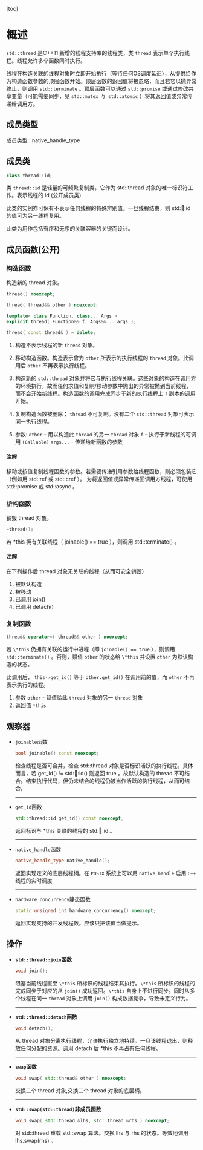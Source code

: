[toc]

# 概述

`std::thread` 是C++11 新增的线程支持库的线程类，类 `thread` 表示单个执行线程。线程允许多个函数同时执行。

线程在构造关联的线程对象时立即开始执行（等待任何OS调度延迟），从提供给作为构造函数参数的顶层函数开始。顶层函数的返回值将被忽略，而且若它以抛异常终止，则调用 `std::terminate` 。顶层函数可以通过 `std::promise` 或通过修改共享变量（可能需要同步，见 `std::mutex 与 std::atomic` ）将其返回值或异常传递给调用方。

## 成员类型

成员类型 : native_handle_type

## 成员类

```C++
class thread::id;
```

类 `thread::id` 是轻量的可频繁复制类，它作为 std::thread 对象的唯一标识符工作。表示线程的 id (公开成员类)

此类的实例亦可保有不表示任何线程的特殊辨别值。一旦线程结束，则 std::thread::id 的值可为另一线程复用。

此类为用作包括有序和无序的关联容器的关键而设计。

## 成员函数(公开)

### 构造函数

构造新的 thread 对象。

```C++
thread() noexcept; 

thread( thread&& other ) noexcept;

template< class Function, class... Args >
explicit thread( Function&& f, Args&&... args );

thread( const thread& ) = delete;
```

1. 构造不表示线程的新 `thread` 对象。
2. 移动构造函数。构造表示曾为 `other` 所表示的执行线程的 `thread` 对象。此调用后 `other` 不再表示执行线程。
3. 构造新的 `std::thread` 对象并将它与执行线程关联。这些对象的构造在调用方的环境执行，故而任何求值和复制/移动参数中抛出的异常被抛到当前线程，而不会开始新线程。构造函数的调用完成同步于新的执行线程上 `f` 副本的调用开始。
4. 复制构造函数被删除； `thread` 不可复制。没有二个 `std::thread` 对象可表示同一执行线程。

5. 参数:
`other`   - 用以构造此 `thread` 的另一 `thread` 对象
`f`       - 执行于新线程的可调用 `(Callable)`
`args...` - 传递给新函数的参数

#### 注解

移动或按值复制线程函数的参数。若需要传递引用参数给线程函数，则必须包装它（例如用 std::ref 或 std::cref ）。
为将返回值或异常传递回调用方线程，可使用 std::promise 或 std::async 。

### 析构函数

销毁 thread 对象。

```C++
~thread();
```

若 *this 拥有关联线程（ joinable() == true ），则调用 std::terminate() 。

#### 注解

在下列操作后 thread 对象无关联的线程（从而可安全销毁）

1. 被默认构造
2. 被移动
3. 已调用 join()
4. 已调用 detach()

### 复制函数

```C++
thread& operator=( thread&& other ) noexcept;
```

若 `\*this` 仍拥有关联的运行中进程（即 `joinable() == true` ），则调用 `std::terminate()` 。否则，赋值 `other` 的状态给 `\*this` 并设置 `other` 为默认构造的状态。

此调用后， `this->get_id()` 等于 `other.get_id()` 在调用前的值，而 `other` 不再表示执行的线程。

1. 参数
`other` - 赋值给此 `thread` 对象的另一 `thread` 对象
2. 返回值
`*this`

## 观察器

* `joinable`函数

    ```C++
    bool joinable() const noexcept;
    ```

    检查线程是否可合并，检查 std::thread 对象是否标识活跃的执行线程。具体而言，若 get_id() != std::thread::id() 则返回 true 。故默认构造的 thread 不可结合。结束执行代码，但仍未结合的线程仍被当作活跃的执行线程，从而可结合。

    --------

* `get_id`函数

    ```C++
    std::thread::id get_id() const noexcept;
    ```

    返回标识与 *this 关联的线程的 std::thread::id 。

    --------

* `native_handle`函数

    ```C++
    native_handle_type native_handle();
    ```

    返回实现定义的底层线程柄。在 `POSIX` 系统上可以用 `native_handle` 启用 `C++` 线程的实时调度

    --------

* `hardware_concurrency`静态函数

    ```C++
    static unsigned int hardware_concurrency() noexcept;
    ```

    返回实现支持的并发线程数。应该只把该值当做提示。

## 操作

* **`std::thread::join`函数**

    ```C++
    void join();
    ```

    阻塞当前线程直至 `\*this` 所标识的线程结束其执行。`\*this` 所标识的线程的完成同步于对应的从 `join()` 成功返回。`\*this` 自身上不进行同步。同时从多个线程在同一 `thread` 对象上调用 `join()` 构成数据竞争，导致未定义行为。

    -------

* **`std::thread::detach`函数**

    ```C++
    void detach();
    ```

    从 thread 对象分离执行线程，允许执行独立地持续。一旦该线程退出，则释放任何分配的资源。调用 detach 后 *this 不再占有任何线程。

    -----------

* **`swap`函数**

    ```C++
    void swap( std::thread& other ) noexcept;
    ```

    交换二个 thread 对象,交换二个 thread 对象的底层柄。

    -------

* **`std::swap(std::thread)`非成员函数**

    ```C++
    void swap( std::thread &lhs, std::thread &rhs ) noexcept;
    ```

    对 std::thread 重载 std::swap 算法。交换 lhs 与 rhs 的状态。等效地调用 lhs.swap(rhs) 。
